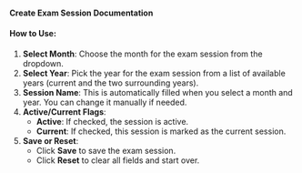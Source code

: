 #### Create Exam Session Documentation

#### **How to Use:**

1. **Select Month**: Choose the month for the exam session from the dropdown.
2. **Select Year**: Pick the year for the exam session from a list of available years (current and the two surrounding years).
3. **Session Name**: This is automatically filled when you select a month and year. You can change it manually if needed.
4. **Active/Current Flags**: 
    - **Active**: If checked, the session is active.
    - **Current**: If checked, this session is marked as the current session.
5. **Save or Reset**: 
    - Click **Save** to save the exam session.
    - Click **Reset** to clear all fields and start over.

